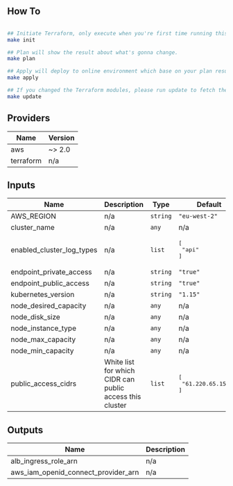 ## How To

```bash

## Initiate Terraform, only execute when you're first time running this.
make init

## Plan will show the result about what's gonna change.
make plan

## Apply will deploy to online environment which base on your plan result.
make apply

## If you changed the Terraform modules, please run update to fetch the newest module.
make update

```
 

## Providers

| Name | Version |
|------|---------|
| aws | ~> 2.0 |
| terraform | n/a |

## Inputs

| Name | Description | Type | Default | Required |
|------|-------------|------|---------|:-----:|
| AWS\_REGION | n/a | `string` | `"eu-west-2"` | no |
| cluster\_name | n/a | `any` | n/a | yes |
| enabled\_cluster\_log\_types | n/a | `list` | <pre>[<br>  "api"<br>]</pre> | no |
| endpoint\_private\_access | n/a | `string` | `"true"` | no |
| endpoint\_public\_access | n/a | `string` | `"true"` | no |
| kubernetes\_version | n/a | `string` | `"1.15"` | no |
| node\_desired\_capacity | n/a | `any` | n/a | yes |
| node\_disk\_size | n/a | `any` | n/a | yes |
| node\_instance\_type | n/a | `any` | n/a | yes |
| node\_max\_capacity | n/a | `any` | n/a | yes |
| node\_min\_capacity | n/a | `any` | n/a | yes |
| public\_access\_cidrs | White list for which CIDR can public access this cluster | `list` | <pre>[<br>  "61.220.65.15/32"<br>]</pre> | no |

## Outputs

| Name | Description |
|------|-------------|
| alb\_ingress\_role\_arn | n/a |
| aws\_iam\_openid\_connect\_provider\_arn | n/a |

